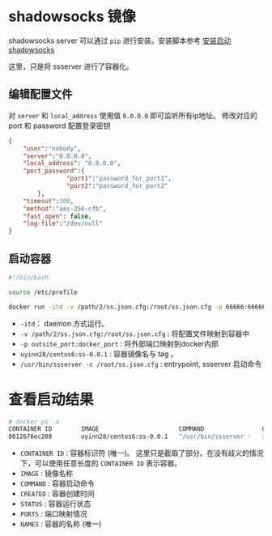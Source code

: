 # shadowsocks 镜像

shadowsocks server 可以通过 `pip` 进行安装。安装脚本参考 [安装启动shadowsocks](https://github.com/octowhale/bash-scripts/tree/master/shell_scripts/shadowsocks)

这里，只是将 ssserver 进行了容器化。


## 编辑配置文件

对 `server` 和 `local_address` 使用值 `0.0.0.0` 即可监听所有ip地址。
修改对应的 port 和 password 配置登录密钥

```json
{
    "user":"nobody",
    "server":"0.0.0.0",
    "local_address": "0.0.0.0",
    "port_password":{
                "port1":"password_for_port1",
                "port2":"password_for_port2"
        },
    "timeout":300,
    "method":"aes-256-cfb",
    "fast_open": false,
    "log-file":"/dev/null"
}

```


## 启动容器

```bash
#!/bin/bash 

source /etc/profile

docker run -itd -v /path/2/ss.json.cfg:/root/ss.json.cfg -p 66666:66666 uyinn28/centos6:ss-0.0.1 /usr/bin/ssserver -c /root/ss.json.cfg
```

+ `-itd`： daemon 方式运行。
+ `-v /path/2/ss.json.cfg:/root/ss.json.cfg` : 将配置文件映射到容器中
+ `-p outsite_port:docker_port` : 将外部端口映射到docker内部
+ `uyinn28/centos6:ss-0.0.1` : 容器镜像名与 tag 。
+ `/usr/bin/ssserver -c /root/ss.json.cfg` : entrypoint, ssserver 启动命令


# 查看启动结果

```bash
# docker ps -a
CONTAINER ID        IMAGE                      COMMAND                CREATED             STATUS              PORTS                    NAMES
8612676ec288        uyinn28/centos6:ss-0.0.1   "/usr/bin/ssserver -   34 hours ago        Up 34 hours         0.0.0.0:2222->2222/tcp   pensive_hawking     
```

+ `CONTAINER ID` : 容器标识符 (唯一)。 这里只是截取了部分。在没有歧义的情况下，可以使用任意长度的 `CONTAINER ID` 表示容器。
+ `IMAGE` : 镜像名称
+ `COMMAND` : 容器启动命令
+ `CREATED` : 容器创建时间
+ `STATUS` : 容器运行状态
+ `PORTS` : 端口映射情况
+ `NAMES` : 容器的名称 (唯一)
